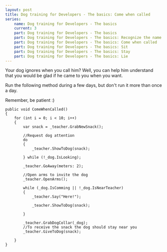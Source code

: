 ```yaml
---
layout: post
title: Dog training for Developers - The basics: Come when called
series:
    name: Dog training for Developers - The basics
    current: 3
    part: Dog training for Developers - The basics
    part: Dog training for Developers - The basics: Recognize the name
    part: Dog training for Developers - The basics: Come when called
    part: Dog training for Developers - The basics: Sit
    part: Dog training for Developers - The basics: Stay
    part: Dog training for Developers - The basics: Lie
---
```


Your dog ignores when you call him? Well, you can help him understand that you would be glad if he came to you when you want.

<!--excerpt-->

Run the following method during a few days, but don't run it more than once a day.

Remember, be patient :)

    public void ComeWhenCalled()
    {
        for (int i = 0; i < 10; i++)
        {
            var snack = _teacher.GrabNewSnack();

            //Request dog attention
            do
            {
                _teacher.ShowToDog(snack);

            } while (!_dog.IsLooking);

            _teacher.GoAway(meters: 2);

            //Open arms to invite the dog
            _teacher.OpenArms();

            while (_dog.IsComming || !_dog.IsNearTeacher)
            {
                _teacher.Say("Here!");

                _teacher.ShowToDog(snack);

            }

            _teacher.GrabDogCollar(_dog);
            //To receive the snack the dog should stay near you
            _teacher.GiveToDog(snack);

        }
    }